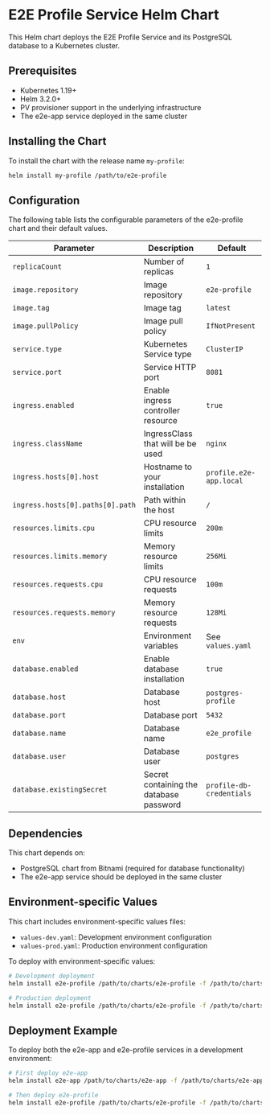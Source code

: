# E2E Profile Service Helm Chart

This Helm chart deploys the E2E Profile Service and its PostgreSQL database to a Kubernetes cluster.

## Prerequisites

- Kubernetes 1.19+
- Helm 3.2.0+
- PV provisioner support in the underlying infrastructure
- The e2e-app service deployed in the same cluster

## Installing the Chart

To install the chart with the release name `my-profile`:

```bash
helm install my-profile /path/to/e2e-profile
```

## Configuration

The following table lists the configurable parameters of the e2e-profile chart and their default values.

| Parameter                         | Description                                                                                                        | Default                           |
|-----------------------------------|--------------------------------------------------------------------------------------------------------------------|-----------------------------------|
| `replicaCount`                    | Number of replicas                                                                                                 | `1`                               |
| `image.repository`                | Image repository                                                                                                   | `e2e-profile`                     |
| `image.tag`                       | Image tag                                                                                                          | `latest`                          |
| `image.pullPolicy`                | Image pull policy                                                                                                  | `IfNotPresent`                    |
| `service.type`                    | Kubernetes Service type                                                                                            | `ClusterIP`                       |
| `service.port`                    | Service HTTP port                                                                                                  | `8081`                            |
| `ingress.enabled`                 | Enable ingress controller resource                                                                                 | `true`                            |
| `ingress.className`               | IngressClass that will be be used                                                                                  | `nginx`                           |
| `ingress.hosts[0].host`           | Hostname to your installation                                                                                      | `profile.e2e-app.local`           |
| `ingress.hosts[0].paths[0].path`  | Path within the host                                                                                               | `/`                               |
| `resources.limits.cpu`            | CPU resource limits                                                                                                | `200m`                            |
| `resources.limits.memory`         | Memory resource limits                                                                                             | `256Mi`                           |
| `resources.requests.cpu`          | CPU resource requests                                                                                              | `100m`                            |
| `resources.requests.memory`       | Memory resource requests                                                                                           | `128Mi`                           |
| `env`                             | Environment variables                                                                                              | See `values.yaml`                 |
| `database.enabled`                | Enable database installation                                                                                       | `true`                            |
| `database.host`                   | Database host                                                                                                      | `postgres-profile`                |
| `database.port`                   | Database port                                                                                                      | `5432`                            |
| `database.name`                   | Database name                                                                                                      | `e2e_profile`                     |
| `database.user`                   | Database user                                                                                                      | `postgres`                        |
| `database.existingSecret`         | Secret containing the database password                                                                            | `profile-db-credentials`          |

## Dependencies

This chart depends on:

- PostgreSQL chart from Bitnami (required for database functionality)
- The e2e-app service should be deployed in the same cluster

## Environment-specific Values

This chart includes environment-specific values files:

- `values-dev.yaml`: Development environment configuration
- `values-prod.yaml`: Production environment configuration

To deploy with environment-specific values:

```bash
# Development deployment
helm install e2e-profile /path/to/charts/e2e-profile -f /path/to/charts/e2e-profile/values-dev.yaml

# Production deployment
helm install e2e-profile /path/to/charts/e2e-profile -f /path/to/charts/e2e-profile/values-prod.yaml
```

## Deployment Example

To deploy both the e2e-app and e2e-profile services in a development environment:

```bash
# First deploy e2e-app
helm install e2e-app /path/to/charts/e2e-app -f /path/to/charts/e2e-app/values-dev.yaml

# Then deploy e2e-profile
helm install e2e-profile /path/to/charts/e2e-profile -f /path/to/charts/e2e-profile/values-dev.yaml
```